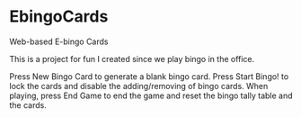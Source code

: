 # EbingoCards
Web-based E-bingo Cards

This is a project for fun I created since we play bingo in the office.

Press New Bingo Card to generate a blank bingo card.
Press Start Bingo! to lock the cards and disable the adding/removing of bingo cards.
When playing, press End Game to end the game and reset the bingo tally table and the cards.
